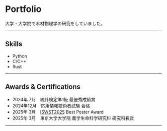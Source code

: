 # Portfolio

大学・大学院で木材物理学の研究をしていました。

---

## Skills
- Python
- C/C++
- Rust

---

## Awards & Certifications
- 2024年 7月　統計検定準1級 最優秀成績賞
- 2024年12月　応用情報技術者試験 合格
- 2025年 3月　[ISWST2025](https://pub.confit.atlas.jp/en/event/iswst2025) Best Poster Award
- 2025年 3月　東京大学大学院 農学生命科学研究科 研究科長賞
---

